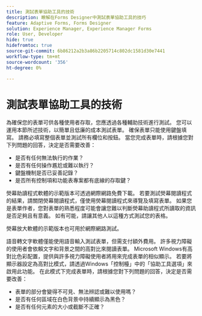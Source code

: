 ```yaml
---
title: 測試表單協助工具的技術
description: 瞭解在Forms Designer中測試表單協助工具的技巧
feature: Adaptive Forms, Forms Designer
solution: Experience Manager, Experience Manager Forms
role: User, Developer
hide: true
hidefromtoc: true
source-git-commit: 6b86212a2b3a86b2205714c802dc1581d30e7441
workflow-type: tm+mt
source-wordcount: '356'
ht-degree: 0%

---
```


# 測試表單協助工具的技術

為確保您的表單可供各種使用者存取，您應透過各種輔助技術進行測試。 您可以運用本節所述技術，以簡單且低廉的成本測試表單。
確保表單只能使用鍵盤填寫。 請務必填寫整個表單並測試所有欄位和按鈕。 當您完成表單時，請根據您對下列問題的回答，決定是否需要改善：

* 是否有任何無法執行的作業？
* 是否有任何操作尷尬或難以執行？
* 鍵盤機制是否已妥善記錄？
* 是否所有控制項和功能表專案都有底線的存取鍵？

熒幕助讀程式軟體的示範版本可透過網際網路免費下載。 若要測試熒幕閱讀程式的結果，請關閉熒幕閱讀程式，僅使用熒幕閱讀程式來導覽及填寫表單。 如果您是表單作者，您對表單的熟悉程度可能會讓您難以判斷熒幕助讀程式所讀取的資訊是否足夠且有意義。 如有可能，請讓其他人以這種方式測試您的表格。

熒幕放大軟體的示範版本也可用於網際網路測試。

語音轉文字軟體僅能使用語音輸入測試表單，但需支付額外費用。
許多視力障礙的使用者會依賴文字和背景之間的高對比來閱讀表單。 Microsoft Windows有高對比色彩配置，提供與許多視力障礙使用者將用來完成表單的相似顯示。 若要將顯示器設定為高對比模式，請透過Windows「控制檯」中的「協助工具選項」來啟用此功能。 在此模式下完成表單時，請根據您對下列問題的回答，決定是否需要改善：

* 表單的部分會變得不可見、無法辨認或難以使用嗎？
* 是否有任何區域在白色背景中持續顯示為黑色？
* 是否有任何元素的大小或截斷不正確？



